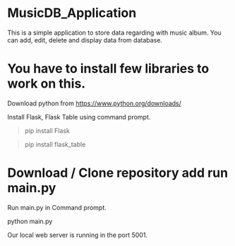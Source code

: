 # MusicDB_Application

This is a simple application to store data regarding with music album. You can add, edit, delete and display data from database.

# You have to install few libraries to work on this.

Download python from https://www.python.org/downloads/

Install Flask, Flask Table using command prompt.

  > pip install Flask

  > pip install flask_table

# Download / Clone repository add run main.py

Run main.py in Command prompt.

python main.py

Our local web server is running in the port 5001.

